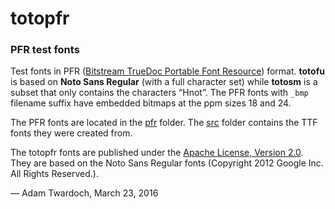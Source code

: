 # totopfr
### PFR test fonts

Test fonts in PFR ([Bitstream TrueDoc Portable Font Resource](https://en.wikipedia.org/wiki/TrueDoc)) format. **totofu** is based on **Noto Sans Regular** (with a full character set) while **totosm** is a subset that only contains the characters “Hnot”. The PFR fonts with `_bmp` filename suffix have embedded bitmaps at the ppm sizes 18 and 24. 

The PFR fonts are located in the [pfr](./pfr/) folder. The [src](./src/) folder contains the TTF fonts they were created from.

The totopfr fonts are published under the [Apache License, Version 2.0](http://www.apache.org/licenses/LICENSE-2.0.html). They are based on the Noto Sans Regular fonts (Copyright 2012 Google Inc. All Rights Reserved.).

— Adam Twardoch, March 23, 2016
